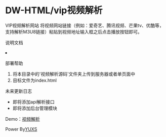 # DW-HTML/vip视频解析
VIP视频解析网站
将视频网站链接（例如：爱奇艺、腾讯视频、芒果tv、优酷等，支持解析M3U8链接）粘贴到视频地址输入框之后点击播放按钮即可。
<p>说明文档</p>
<li></li>
<p>部署帮助</p>
<ol>
  <li>将本目录中的'视频解析源码'文件夹上传到服务器或者单页面中</li>
  <li>目标文件为index.html</li>
</ol>
<p>未来更新日志</p>
<ul>
  <li>即将添加api解析接口</li>
  <li>即将添加后台管理模块</li>
</ul>
<p>Demo：<a href="https://spjx.yuxs.top">视频解析</a></p>
<p>Power By<a href="https://yuxs.top">YUXS</a></p>

